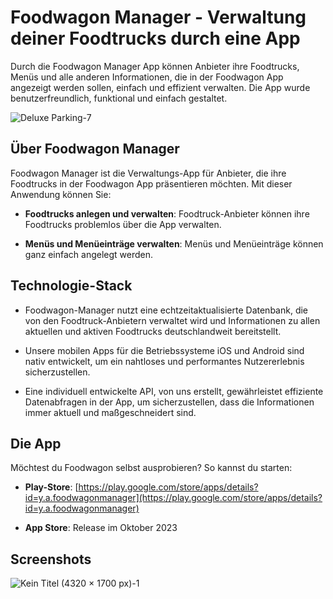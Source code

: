 # Foodwagon Manager - Verwaltung deiner Foodtrucks durch eine App

Durch die Foodwagon Manager App können Anbieter ihre Foodtrucks, Menüs und alle anderen Informationen, die in der Foodwagon App angezeigt werden sollen, einfach und effizient verwalten. Die App wurde benutzerfreundlich, funktional und einfach gestaltet.

![Deluxe Parking-7](https://github.com/YafesMakesApps/Foodwagon-Manager/assets/146208688/53d61e0f-dcb0-4b3d-9005-003becd37f0c)

## Über Foodwagon Manager

Foodwagon Manager ist die Verwaltungs-App für Anbieter, die ihre Foodtrucks in der Foodwagon App präsentieren möchten. Mit dieser Anwendung können Sie:

- **Foodtrucks anlegen und verwalten**: Foodtruck-Anbieter können ihre Foodtrucks problemlos über die App verwalten.

- **Menüs und Menüeinträge verwalten**: Menüs und Menüeinträge können ganz einfach angelegt werden.

## Technologie-Stack

- Foodwagon-Manager nutzt eine echtzeitaktualisierte Datenbank, die von den Foodtruck-Anbietern verwaltet wird und Informationen zu allen aktuellen und aktiven Foodtrucks deutschlandweit bereitstellt.

- Unsere mobilen Apps für die Betriebssysteme iOS und Android sind nativ entwickelt, um ein nahtloses und performantes Nutzererlebnis sicherzustellen.

- Eine individuell entwickelte API, von uns erstellt, gewährleistet effiziente Datenabfragen in der App, um sicherzustellen, dass die Informationen immer aktuell und maßgeschneidert sind.

## Die App

Möchtest du Foodwagon selbst ausprobieren? So kannst du starten:

- **Play-Store**: [https://play.google.com/store/apps/details?id=y.a.foodwagonmanager](https://play.google.com/store/apps/details?id=y.a.foodwagonmanager)

- **App Store**: Release im Oktober 2023

## Screenshots

![Kein Titel (4320 × 1700 px)-1](https://github.com/YafesMakesApps/Foodwagon-Manager/assets/146208688/045af3bc-7592-4151-baff-0d2d6e2cf9e1)
